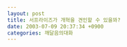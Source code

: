```yaml
---
layout: post
title: 서프라이즈가 개혁을 견인할 수 있을꽈?
date: 2003-07-09 20:37:34 +0900
categories: 깨달음의대화
---
```

<img src="./assets/attach/images/198/288/001/1057750654.jpg" border="0" alt="" />

